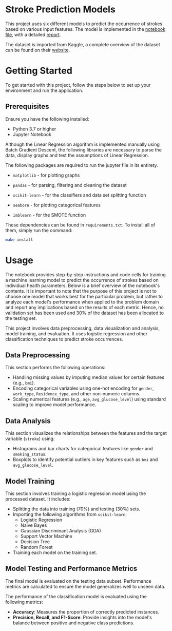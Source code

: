 # Stroke Prediction Models

This project uses six different models to predict the occurrence of strokes based on various input features. The model is implemented in the [notebook file](https://github.com/timid-angel/stroke-prediction-model/blob/master/Stroke%20Prediction.ipynb), with a detailed [report](https://github.com/timid-angel/stroke-prediction-model/blob/master/Report.pdf).

The dataset is imported from Kaggle, a complete overview of the dataset can be found on their [website](https://www.kaggle.com/datasets/fedesoriano/stroke-prediction-dataset/data).

# Getting Started

To get started with this project, follow the steps below to set up your environment and run the application.

## Prerequisites

Ensure you have the following installed:
- Python 3.7 or higher
- Jupyter Notebook

Although the Linear Regression algorithm is implemented manually using Batch Gradient Descent, the following libraries are necessary to parse the data, display graphs and test the assumptions of Linear Regression.

The following packages are required to run the jupyter file in its entirety.

- `matplotlib` - for plotting graphs

- `pandas` - for parsing, filtering and cleaning the dataset

- `scikit-learn` - for the classifiers and data set splitting function

- `seaborn` - for plotting categorical features

- `imblearn` - for the SMOTE function


These dependencies can be found in `requirements.txt`. To install all of them, simply run the command:
```bash
make install
```


# Usage

The notebook provides step-by-step instructions and code cells for training a machine learning model to predict the occurrence of strokes based on individual health parameters. Below is a brief overview of the notebook's contents. It is important to note that the purpose of this project is not to choose one model that works best for the particular problem, but rather to analyze each model's performance when applied to the problem domain and report any implications based on the results of each metric. Hence, no validation set has been used and 30% of the dataset has been allocated to the testing set.

This project involves data preprocessing, data visualization and analysis, model training, and evaluation. It uses logistic regression and other classification techniques to predict stroke occurrences.

## Data Preprocessing

This section performs the following operations:

- Handling missing values by imputing median values for certain features (e.g., `bmi`).
- Encoding categorical variables using one-hot encoding for `gender`, `work_type`, `Residence_type`, and other non-numeric columns.
- Scaling numerical features (e.g., `age`, `avg_glucose_level`) using standard scaling to improve model performance.

## Data Analysis

This section visualizes the relationships between the features and the target variable (`stroke`) using:

- Histograms and bar charts for categorical features like `gender` and `smoking_status`.
- Boxplots to identify potential outliers in key features such as `bmi` and `avg_glucose_level`.

## Model Training

This section involves training a logistic regression model using the processed dataset. It includes:

- Splitting the data into training (70%) and testing (30%) sets.
- Importing the following algorithms from `scikit-learn`:
    - Logistic Regression
    - Naive Bayes
    - Gaussian Discriminant Analysis (GDA)
    - Support Vector Machine
    - Decision Tree
    - Random Forest
- Training each model on the training set.


## Model Testing and Performance Metrics

The final model is evaluated on the testing data subset. Performance metrics are calculated to ensure the model generalizes well to unseen data.

The performance of the classification model is evaluated using the following metrics:

- **Accuracy**: Measures the proportion of correctly predicted instances.
- **Precision, Recall, and F1-Score**: Provide insights into the model's balance between positive and negative class predictions.
